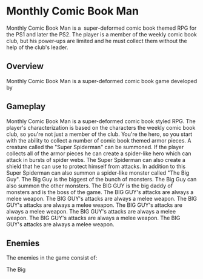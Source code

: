 # Monthly Comic Book Man

Monthly Comic Book Man is a  super-deformed comic book themed RPG for the PS1 and later the PS2. The player is a member of the weekly comic book club, but his power-ups are limited and he must collect them without the help of the club's leader.

## Overview

Monthly Comic Book Man is a super-deformed comic book game developed by                                                                                                                 
    

 

## Gameplay

Monthly Comic Book Man is a super-deformed comic book styled RPG. The player's characterization is based on the characters the weekly comic book club, so you're not just a member of the club. You're the hero, so you start with the ability to collect a number of comic book themed armor pieces. A creature called the "Super Spiderman" can be summoned. If the player collects all of the armor pieces he can create a spider-like hero which can attack in bursts of spider webs. The Super Spiderman can also create a shield that he can use to protect himself from attacks. In addition to this Super Spiderman can also summon a spider-like monster called "The Big Guy". The Big Guy is the biggest of the bunch of monsters. The Big Guy can also summon the other monsters. The BIG GUY is the big daddy of monsters and is the boss of the game. The BIG GUY's attacks are always a melee weapon. The BIG GUY's attacks are always a melee weapon. The BIG GUY's attacks are always a melee weapon. The BIG GUY's attacks are always a melee weapon. The BIG GUY's attacks are always a melee weapon. The BIG GUY's attacks are always a melee weapon. The BIG GUY's attacks are always a melee weapon.

## Enemies

The enemies in the game consist of:

The Big